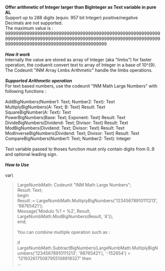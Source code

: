 **Offer arithmetic of Integer larger than BigInteger as Text variable in pure AL**\
Support up to 288 digits (equiv. 957 bit Integer) positive/negative\
Decimals are not supported.\
The maximum value is : \
9999999999999999999999999999999999999999999999999999999999999999999999999999999999999999999999999999999999999999999999999999999999999999999999999999999999\
\
***How it work***
\
Internally the value are stored as array of Integer (aka "limbs") for faster operation, the coduenit convert text to array of Integer in a base of 10^{9}.\
The Codeunit "INM Array Limbs Arithmetic" handle the limbs operations.\
\
 ***Supported Arithmetic operation***
\
For text based numbers, use the codeunit "INM Math Large Numbers" with following functions :\
\
AddBigNumbers(Number1: Text; Number2: Text): Text\
MultiplyBigNumbers(A: Text; B: Text) Result: Text\
SquareBigNumber(A: Text): Text\
PowerBigNumbers(Base: Text; Exponent: Text) Result: Text\
DivideBigNumbers(Dividend: Text; Divisor: Text) Result: Text\
ModBigNumbers(Dividend: Text; Divisor: Text) Result: Text\
ModInverseBigNumbers(Dividend: Text; Divisor: Text) Result: Text\
CompareBigNumbers(Number1: Text; Number2: Text): Integer\
\
Text variable passed to thoses function must only contain digits from 0..9 and optional leading sign.\
\
***How to Use***
\
\
var\
> LargeNumbMath: Codeunit "INM Math Large Numbers";\
> Result: Text;\
begin\
> Result := LargeNumbMath.MultiplyBigNumbers('12345678910111213', '98765421');\
> Message('Modulo %1 = %2', Result, LargeNumbMath.ModBigNumbers(Result, '4'));\
end;\
\
You can combine multiple operation such as :\
\
if LargeNumbMath.SubtractBigNumbers(LargeNumbMath.MultiplyBigNumbers('12345678910111213', '98765421'), '-152654') = '1219326175087955108918327' then\
 ...

